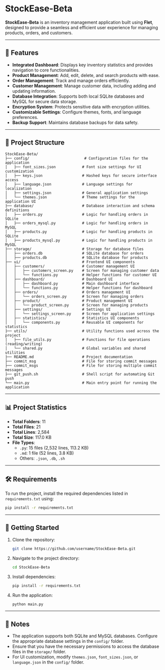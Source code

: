 # StockEase-Beta

**StockEase-Beta** is an inventory management application built using **Flet**, designed to provide a seamless and efficient user experience for managing products, orders, and customers.

---

## 🚀 Features
- **Integrated Dashboard**: Displays key inventory statistics and provides navigation to core functionalities.
- **Product Management**: Add, edit, delete, and search products with ease.
- **Order Management**: Track and manage orders efficiently.
- **Customer Management**: Manage customer data, including adding and updating information.
- **Database Integration**: Supports both local SQLite databases and MySQL for secure data storage.
- **Encryption System**: Protects sensitive data with encryption utilities.
- **Customizable Settings**: Configure themes, fonts, and language preferences.
- **Backup Support**: Maintains database backups for data safety.

---

## 📂 Project Structure
```plaintext
StockEase-Beta/
├── config/                         # Configuration files for the application
│   ├── font_sizes.json            # Font size settings for UI customization
│   ├── keys.json                  # Hashed keys for secure interface access
│   ├── language.json              # Language settings for localization
│   ├── settings.json              # General application settings
│   └── themes.json                # Theme settings for the application UI
├── database/                      # Database interaction and schema definitions
│   ├── orders.py                  # Logic for handling orders in SQLite
│   ├── orders_mysql.py            # Logic for handling orders in MySQL
│   ├── products.py                # Logic for handling products in SQLite
│   ├── products_mysql.py          # Logic for handling products in MySQL
├── storage/                       # Storage for database files
│   ├── orders.db                  # SQLite database for orders
│   ├── products.db                # SQLite database for products
├── ui/                            # Frontend UI components
│   ├── customers/                 # Customer management UI
│   │   ├── customers_screen.py    # Screen for managing customer data
│   │   └── functions.py           # Helper functions for customer UI
│   ├── dashboard/                 # Dashboard UI
│   │   ├── dashboard.py           # Main dashboard interface
│   │   └── functions.py           # Helper functions for dashboard
│   ├── orders/                    # Orders management UI
│   │   └── orders_screen.py       # Screen for managing orders
│   ├── product/                   # Product management UI
│   │   └── product_screen.py      # Screen for managing products
│   ├── settings/                  # Settings UI
│   │   └── settings_screen.py     # Screen for application settings
│   ├── statistics/                # Statistics UI components
│   │   └── components.py          # Reusable UI components for statistics
├── utils/                         # Utility functions used across the project
│   ├── file_utils.py              # Functions for file operations (reading/writing)
│   └── shared.py                  # Global variables and shared utilities
├── README.md                      # Project documentation
├── commit_msg                     # File for storing commit messages
├── commit_msgs                    # File for storing multiple commit messages
├── git_push.sh                    # Shell script for automating Git push
└── main.py                        # Main entry point for running the application
```

---

## 📊 Project Statistics
- **Total Folders**: 11
- **Total Files**: 21
- **Total Lines**: 2,584
- **Total Size**: 117.0 KB
- **File Types**:
  - `.py`: 15 files (2,532 lines, 113.2 KB)
  - `.md`: 1 file (52 lines, 3.8 KB)
  - Others: `.json`, `.db`, `.sh`

---

## 🛠️ Requirements
To run the project, install the required dependencies listed in `requirements.txt` using:
```bash
pip install -r requirements.txt
```

---

## 🚀 Getting Started
1. Clone the repository:
   ```bash
   git clone https://github.com/username/StockEase-Beta.git
   ```
2. Navigate to the project directory:
   ```bash
   cd StockEase-Beta
   ```
3. Install dependencies:
   ```bash
   pip install -r requirements.txt
   ```
4. Run the application:
   ```bash
   python main.py
   ```

---

## 📝 Notes
- The application supports both SQLite and MySQL databases. Configure the appropriate database settings in the `config/` folder.
- Ensure that you have the necessary permissions to access the database files in the `storage/` folder.
- For UI customization, modify `themes.json`, `font_sizes.json`, or `language.json` in the `config/` folder.